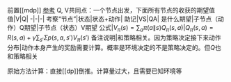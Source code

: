 前置[[mdp]]
[参考](https://zhuanlan.zhihu.com/p/109498587)
Q, V共同点：一个节点出发，下面所有节点的收获的期望值
值|V|Q|
-|-|-|
考察“节点”|状态|状态+动作|
助记|VS|QA|
是什么期望|子节点（动作）Q期望|子节点（状态）V期望
公式|$V_\pi(s)=\sum_a\pi(a\|s) Q_\pi (s,a)$|$Q_\pi(s,a)=R(s,a)+\gamma\sum _{s'} \Sigma p(s,a,s')V_\pi(s')$
备注说明|和策略相关。因为策略决定接下来动作分布|动作本身产生的奖励需要计算。概率是环境决定的不是策略决定的。但$Q$也和策略相关

原始方法计算：直接[[dp]]倒推。计算量过大，且需要已知环境等